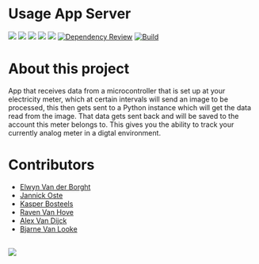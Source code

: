 # Usage App Server
 ![](https://img.shields.io/badge/Project_Type-IT_Case-orange.svg) 
 ![](https://img.shields.io/badge/React-blue.svg)
 ![](https://img.shields.io/badge/Express-blue.svg)
 ![](https://img.shields.io/badge/Owner-Andie_Similon-blue.svg) ![](https://img.shields.io/badge/Project%20Status-Incomplete-red.svg)
 [![Dependency Review](https://github.com/SlimmiiProject/UsageLogServer/actions/workflows/dependency-review.yml/badge.svg)](https://github.com/SlimmiiProject/UsageLogServer/actions/workflows/dependency-review.yml)
 [![Build](https://github.com/SlimmiiProject/UsageLogServer/actions/workflows/codeql-analysis.yml/badge.svg)](https://github.com/SlimmiiProject/UsageLogServer/actions/workflows/codeql-analysis.yml)


# About this project

App that receives data from a microcontroller that is set up at your electricity meter, which at certain intervals will send an image to be processed, this then gets sent to a Python instance which will get the data read from the image. That data gets sent back and will be saved to the account this meter belongs to. This gives you the ability to track your currently analog meter in a digtal environment. 

# Contributors
<ul>

<li><a href="https://github.com/ElwynVdb" target="_blank">Elwyn Van der Borght</a></li>

<li><a href="https://github.com/JannickOste" target="_blank">Jannick Oste</a></li>

<li><a href="https://github.com/KasperBosteels" target="_blank">Kasper Bosteels</a></li>

<li><a href="https://github.com/ravenmyrrdin" target="_blank">Raven Van Hove</a></li>

<li><a href="https://github.com/Alex-Van-Dijck" target="_blank">Alex Van Dijck</a></li>

<li><a href="https://github.com/wibragames" target="_blank">Bjarne Van Looke</a></li>

</ul>

<a href="https://github.com/GremlinsAP/TheOne/graphs/contributors">
  <img src="https://contrib.rocks/image?repo=SlimmiiProject/UsageLogServer" style="margin-top:1rem"/>
</a>

